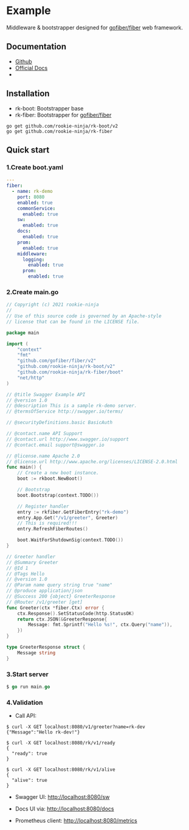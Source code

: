 # Example
Middleware & bootstrapper designed for [gofiber/fiber](https://github.com/gofiber/fiber) web framework. 

## Documentation
- [Github](https://github.com/rookie-ninja/rk-gin)
- [Official Docs](https://docs.rkdev.info)
- 
## Installation
- rk-boot: Bootstrapper base
- rk-fiber: Bootstrapper for [gofiber/fiber](https://github.com/gofiber/fiber)

```shell
go get github.com/rookie-ninja/rk-boot/v2
go get github.com/rookie-ninja/rk-fiber
```

## Quick start
### 1.Create boot.yaml
```yaml
---
fiber:
  - name: rk-demo
    port: 8080
    enabled: true
    commonService:
      enabled: true
    sw:
      enabled: true
    docs:
      enabled: true
    prom:
      enabled: true
    middleware:
      logging:
        enabled: true
      prom:
        enabled: true
```

### 2.Create main.go
```go
// Copyright (c) 2021 rookie-ninja
//
// Use of this source code is governed by an Apache-style
// license that can be found in the LICENSE file.

package main

import (
	"context"
	"fmt"
	"github.com/gofiber/fiber/v2"
	"github.com/rookie-ninja/rk-boot/v2"
	"github.com/rookie-ninja/rk-fiber/boot"
	"net/http"
)

// @title Swagger Example API
// @version 1.0
// @description This is a sample rk-demo server.
// @termsOfService http://swagger.io/terms/

// @securityDefinitions.basic BasicAuth

// @contact.name API Support
// @contact.url http://www.swagger.io/support
// @contact.email support@swagger.io

// @license.name Apache 2.0
// @license.url http://www.apache.org/licenses/LICENSE-2.0.html
func main() {
	// Create a new boot instance.
	boot := rkboot.NewBoot()

	// Bootstrap
	boot.Bootstrap(context.TODO())

	// Register handler
	entry := rkfiber.GetFiberEntry("rk-demo")
	entry.App.Get("/v1/greeter", Greeter)
	// This is required!!!
	entry.RefreshFiberRoutes()

	boot.WaitForShutdownSig(context.TODO())
}

// Greeter handler
// @Summary Greeter
// @Id 1
// @Tags Hello
// @version 1.0
// @Param name query string true "name"
// @produce application/json
// @Success 200 {object} GreeterResponse
// @Router /v1/greeter [get]
func Greeter(ctx *fiber.Ctx) error {
	ctx.Response().SetStatusCode(http.StatusOK)
	return ctx.JSON(&GreeterResponse{
		Message: fmt.Sprintf("Hello %s!", ctx.Query("name")),
	})
}

type GreeterResponse struct {
	Message string
}
```

### 3.Start server

```go
$ go run main.go
```

### 4.Validation
- Call API:

```shell script
$ curl -X GET localhost:8080/v1/greeter?name=rk-dev
{"Message":"Hello rk-dev!"}

$ curl -X GET localhost:8080/rk/v1/ready
{
  "ready": true
}

$ curl -X GET localhost:8080/rk/v1/alive
{
  "alive": true
}
```

- Swagger UI: [http://localhost:8080/sw](http://localhost:8080/sw)

- Docs UI via: [http://localhost:8080/docs](http://localhost:8080/docs)

- Prometheus client: [http://localhost:8080/metrics](http://localhost:8080/metrics)
